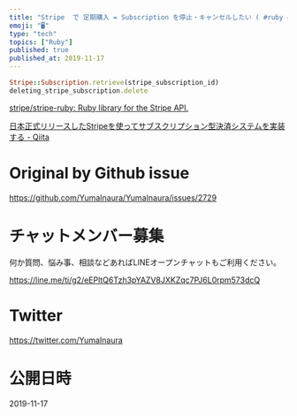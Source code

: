 ```yaml
---
title: "Stripe  で 定期購入 = Subscription を停止・キャンセルしたい ( #ruby gem を利用する例 )"
emoji: "🖥"
type: "tech"
topics: ["Ruby"]
published: true
published_at: 2019-11-17
---
```


```rb
Stripe::Subscription.retrieve(stripe_subscription_id)
deleting_stripe_subscription.delete
```

[stripe/stripe-ruby: Ruby library for the Stripe API.](https://github.com/stripe/stripe-ruby)

[日本正式リリースしたStripeを使ってサブスクリプション型決済システムを実装する - Qiita](https://qiita.com/tady/items/7617e62b2a5402ebd0fb#%E3%82%A2%E3%82%AB%E3%82%A6%E3%83%B3%E3%83%88%E5%89%8A%E9%99%A4%E6%99%82%E3%81%ABstripesubscription%E3%82%82%E5%89%8A%E9%99%A4%E3%81%99%E3%82%8B)

# Original by Github issue

https://github.com/YumaInaura/YumaInaura/issues/2729








<!-- Update From Qiita API -->

# チャットメンバー募集


何か質問、悩み事、相談などあればLINEオープンチャットもご利用ください。

https://line.me/ti/g2/eEPltQ6Tzh3pYAZV8JXKZqc7PJ6L0rpm573dcQ





# Twitter


https://twitter.com/YumaInaura


<!-- Update From Qiita API -->



# 公開日時

2019-11-17
